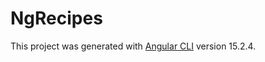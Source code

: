 # NgRecipes

This project was generated with [Angular CLI](https://github.com/angular/angular-cli) version 15.2.4.

